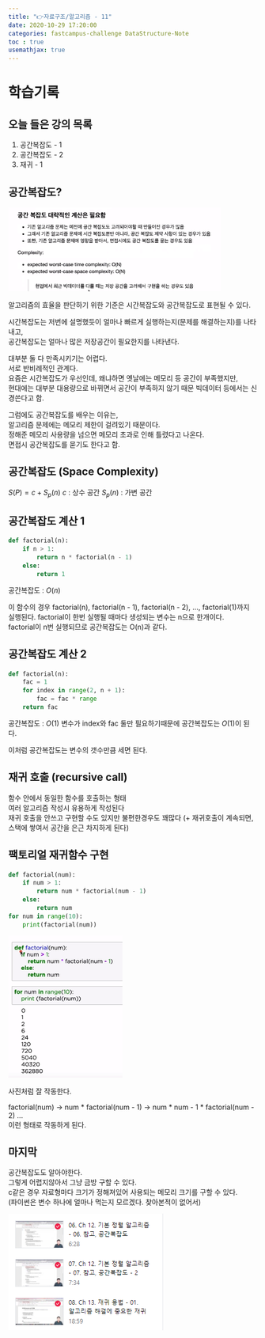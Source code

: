 ```yaml
---
title: "👉자료구조/알고리즘 - 11"
date: 2020-10-29 17:20:00
categories: fastcampus-challenge DataStructure-Note
toc : true
usemathjax: true
---
```

# 학습기록
## 오늘 들은 강의 목록
1. 공간복잡도 - 1
2. 공간복잡도 - 2
3. 재귀 - 1

## 공간복잡도?

![공간](/assets/images/fastchallenge/day11/공간복잡도짤.PNG)

알고리즘의 효율을 판단하기 위한 기준은 시간복잡도와 공간복잡도로 표현될 수 있다.  

시간복잡도는 저번에 설명했듯이 얼마나 빠르게 실행하는지(문제를 해결하는지)를 나타내고,  
공간복잡도는 얼마나 많은 저장공간이 필요한지를 나타낸다.

대부분 둘 다 만족시키기는 어렵다.  
서로 반비례적인 관계다.  
요즘은 시간복잡도가 우선인데, 왜냐하면 옛날에는 메모리 등 공간이 부족했지만,  
현대에는 대부분 대용량으로 바뀌면서 공간이 부족하지 않기 때문
빅데이터 등에서는 신경쓴다고 함.

그럼에도 공간복잡도를 배우는 이유는,  
알고리즘 문제에는 메모리 제한이 걸려있기 때문이다.  
정해준 메모리 사용량을 넘으면 메모리 초과로 인해 틀렸다고 나온다.  
면접시 공간복잡도를 묻기도 한다고 함.

## 공간복잡도 (Space Complexity)

$S(P)=c+S_p(n)$
$c$ : 상수 공간
$S_p(n)$ : 가변 공간

## 공간복잡도 계산 1

```py
def factorial(n):
    if n > 1:
        return n * factorial(n - 1)
    else:
        return 1
```

공간복잡도 : $O(n)$

이 함수의 경우
factorial(n), factorial(n - 1), factorial(n - 2), ..., factorial(1)까지 실행된다.
factorial이 한번 실행될 때마다 생성되는 변수는 n으로 한개이다.  
factorial이 n번 실행되므로 공간복잡도는 O(n)과 같다.

## 공간복잡도 계산 2

```py
def factorial(n):
    fac = 1
    for index in range(2, n + 1):
        fac = fac * range
    return fac
```

공간복잡도 : $O(1)$
변수가 index와 fac 둘만 필요하기때문에 공간복잡도는 $O(1)$이 된다.

이처럼 공간복잡도는 변수의 갯수만큼 세면 된다.

## 재귀 호출 (recursive call)

함수 안에서 동일한 함수를 호출하는 형태  
여러 알고리즘 작성시 유용하게 작성된다  
재귀 호출을 안쓰고 구현할 수도 있지만 불편한경우도 꽤많다
(+ 재귀호출이 계속되면, 스택에 쌓여서 공간을 은근 차지하게 된다)

## 팩토리얼 재귀함수 구현

```py
def factorial(num):
    if num > 1:
        return num * factorial(num - 1)
    else:
        return num
for num in range(10):
    print(factorial(num))
```

![팩토리얼](/assets/images/fastchallenge/day11/팩토리얼구현.PNG)

사진처럼 잘 작동한다.

factorial(num) -> num * factorial(num - 1) -> num * num - 1 * factorial(num - 2) ...  
이런 형태로 작동하게 된다.

## 마지막

공간복잡도도 알아야한다.  
그렇게 어렵지않아서 그냥 금방 구할 수 있다.  
c같은 경우 자료형마다 크기가 정해져있어 사용되는 메모리 크기를 구할 수 있다.  
(파이썬은 변수 하나에 얼마나 먹는지 모르겠다. 찾아본적이 없어서)  

![수강인증](/assets/images/fastchallenge/day11/수강인증.PNG)  